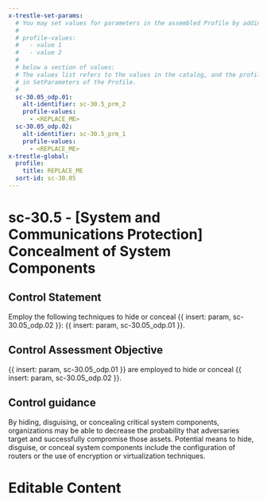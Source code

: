 ```yaml
---
x-trestle-set-params:
  # You may set values for parameters in the assembled Profile by adding
  #
  # profile-values:
  #   - value 1
  #   - value 2
  #
  # below a section of values:
  # The values list refers to the values in the catalog, and the profile-values represent values
  # in SetParameters of the Profile.
  #
  sc-30.05_odp.01:
    alt-identifier: sc-30.5_prm_2
    profile-values:
      - <REPLACE_ME>
  sc-30.05_odp.02:
    alt-identifier: sc-30.5_prm_1
    profile-values:
      - <REPLACE_ME>
x-trestle-global:
  profile:
    title: REPLACE_ME
  sort-id: sc-30.05
---
```


# sc-30.5 - \[System and Communications Protection\] Concealment of System Components

## Control Statement

Employ the following techniques to hide or conceal {{ insert: param, sc-30.05_odp.02 }}: {{ insert: param, sc-30.05_odp.01 }}.

## Control Assessment Objective

{{ insert: param, sc-30.05_odp.01 }} are employed to hide or conceal {{ insert: param, sc-30.05_odp.02 }}.

## Control guidance

By hiding, disguising, or concealing critical system components, organizations may be able to decrease the probability that adversaries target and successfully compromise those assets. Potential means to hide, disguise, or conceal system components include the configuration of routers or the use of encryption or virtualization techniques.

# Editable Content

<!-- Make additions and edits below -->
<!-- The above represents the contents of the control as received by the profile, prior to additions. -->
<!-- If the profile makes additions to the control, they will appear below. -->
<!-- The above markdown may not be edited but you may edit the content below, and/or introduce new additions to be made by the profile. -->
<!-- If there is a yaml header at the top, parameter values may be edited. Use --set-parameters to incorporate the changes during assembly. -->
<!-- The content here will then replace what is in the profile for this control, after running profile-assemble. -->
<!-- The current profile has no added parts for this control, but you may add new ones here. -->
<!-- Each addition must have a heading either of the form ## Control my_addition_name -->
<!-- or ## Part a. (where the a. refers to one of the control statement labels.) -->
<!-- "## Control" parts are new parts added after the statement part. -->
<!-- "## Part" parts are new parts added into the top-level statement part with that label. -->
<!-- Subparts may be added with nested hash levels of the form ### My Subpart Name -->
<!-- underneath the parent ## Control or ## Part being added -->
<!-- See https://ibm.github.io/compliance-trestle/tutorials/ssp_profile_catalog_authoring/ssp_profile_catalog_authoring for guidance. -->
